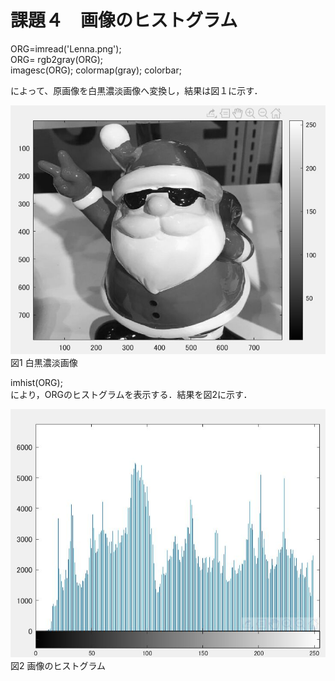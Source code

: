 # 課題４　画像のヒストグラム
ORG=imread('Lenna.png');  
ORG= rgb2gray(ORG);  
imagesc(ORG); colormap(gray); colorbar;  

によって、原画像を白黒濃淡画像へ変換し，結果は図１に示す．　

![原画像](https://github.com/hongyuting2017/image_processing/blob/master/image/kadai4-1.jpg)  
図1 白黒濃淡画像

imhist(ORG);  
により，ORGのヒストグラムを表示する．結果を図2に示す．　　

![原画像](https://github.com/hongyuting2017/image_processing/blob/master/image/kadai4-2.jpg)  
図2 画像のヒストグラム
